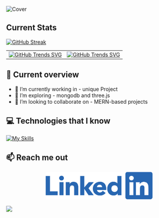![Cover](https://raw.githubusercontent.com/mdmonir-hossain/mdmonir-hossain/main/images/banner%20.gif "Cover")

## Current Stats
[![GitHub Streak](https://github-readme-streak-stats.herokuapp.com?user=mdmonir-hossain&theme=blue-green)](https://git.io/streak-stats)

 
 |              |       |
| ---------------------- | ---------------------- |
| [![GitHub Trends SVG](https://api.githubtrends.io/user/svg/mdmonir-hossain/repos?time_range=one_year&theme=bright_lights)](https://githubtrends.io)  | [![GitHub Trends SVG](https://api.githubtrends.io/user/svg/mdmonir-hossain/langs?time_range=one_year&theme=bright_lights)](https://githubtrends.io) |
 


## :eyes: Current overview
- 🔭 I’m currently working in -  unique Project
- 🌱 I’m exploring - mongodb and three.js
- 👯 I’m looking to collaborate on -  MERN-based projects

## :computer: Technologies that I know


[![My Skills](https://skillicons.dev/icons?i=html,css,javascript,firebase,react,mongodb,express,tailwind,nodejs,figma&theme=light)](https://skillicons.dev)

## :mailbox: Reach me out
[<p align="center"><img height="75" src="https://raw.githubusercontent.com/mdmonir-hossain/mdmonir-hossain/main/images/Linkedin-logo-png.png">](https://www.linkedin.com/in/monir-hossain-639009b1/) </p>



![](http://github-profile-summary-cards.vercel.app/api/cards/profile-details?username=mdmonir-hossain&theme=blue_green) 

